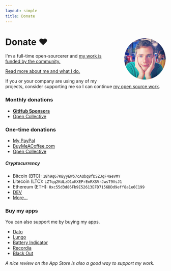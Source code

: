 ```yaml
---
layout: simple
title: Donate
---
```


<style>
.hero-body .column {
	margin-bottom: 180px;
}

.hero-body .tagline {
	font-size: 18px;
	margin-top: 5px;
}

#self-photo {
	margin-top: 30px;
	margin-left: 30px;
	border-radius: 50%;
	width: 130px;
}
</style>

<img id="self-photo" src="/sindre-sorhus-small.jpg" align="right">

# Donate <span class="no-dark-mode">❤️</span>

<p class="tagline">I'm a full-time open-sourcerer and <a href="https://twitter.com/sindresorhus/status/963478258808340482">my work is funded by the community.</a></p>

[Read more about me and what I do.](https://www.patreon.com/sindresorhus)

If you or your company are using any of my projects, consider supporting me so I can continue [my open source work](https://github.com/sindresorhus).

### Monthly donations

- [**GitHub Sponsors**](https://github.com/sponsors/sindresorhus)
- [Open Collective](https://opencollective.com/sindresorhus)

### One-time donations

- [My PayPal](https://www.paypal.me/sindresorhus)
- [BuyMeACoffee.com](https://www.buymeacoffee.com/sindresorhus)
- [Open Collective](https://opencollective.com/sindresorhus)

##### Cryptocurrency

- Bitcoin (BTC): `18h9q67KByyEWb7cAQbq8fDSZJqF4aeVMY`
- Litecoin (LTC): `LZTqq2KdLzD1xKXEPrEmRXSVrJwsT9VsJ1`
- Ethereum (ETH): `0xc55d3d86Fb9E52613EFD7156DDd9eff8a1e6C199`
- [DEV](https://stakes.social/0x28201885e9E1F9AA069600bdbD3e0a90BaB82595)
- [More…](https://opencollective.com/sindresorhus/donate/crypto)

### Buy my apps

You can also support me by buying my apps.

- [Dato](https://sindresorhus.com/dato)
- [Lungo](https://sindresorhus.com/lungo)
- [Battery Indicator](https://sindresorhus.com/battery-indicator)
- [Recordia](https://sindresorhus.com/recordia)
- [Black Out](https://sindresorhus.com/black-out)

*A nice review on the App Store is also a good way to support my work.*
